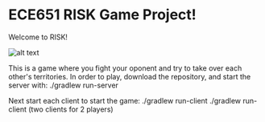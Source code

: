 # ECE651 RISK Game Project!

Welcome to RISK!

![alt text](https://github.com/ncmihali/The-Game-of-RISK/RISKGameScreenShot.png?raw=true)

This is a game where you fight your oponent and try to take over each other's territories. 
In order to play, download the repository, and start the server with:
  ./gradlew run-server

Next start each client to start the game:
  ./gradlew run-client
  ./gradlew run-client (two clients for 2 players)


